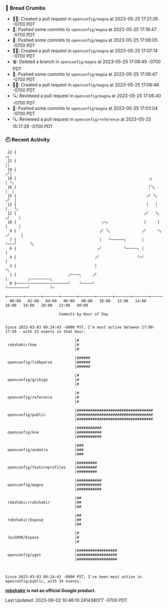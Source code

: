 ### 🍞 Bread Crumbs

 * ✍🏼: Created a pull request in `openconfig/magna` at 2023-05-25 17:21:26 -0700 PDT
 * 🚢: Pushed some commits to `openconfig/magna` at 2023-05-25 17:18:47 -0700 PDT
 * 🚢: Pushed some commits to `openconfig/magna` at 2023-05-25 17:08:05 -0700 PDT
 * ✍🏼: Created a pull request in `openconfig/magna` at 2023-05-25 17:07:14 -0700 PDT
 * 🗑: Deleted a branch in `openconfig/magna` at 2023-05-25 17:06:49 -0700 PDT
 * 🚢: Pushed some commits to `openconfig/magna` at 2023-05-25 17:06:47 -0700 PDT
 * ✍🏼: Created a pull request in `openconfig/magna` at 2023-05-25 17:06:46 -0700 PDT
 * 🔍: Reviewed a pull request in  `openconfig/magna` at 2023-05-25 17:06:40 -0700 PDT
 * 🚢: Pushed some commits to `openconfig/magna` at 2023-05-25 17:03:04 -0700 PDT
 * 🔍: Reviewed a pull request in  `openconfig/reference` at 2023-05-25 15:17:28 -0700 PDT

### 🕘 Recent Activity
```
 22 ┼                                                                        ╭╮
 21 ┤                                                                        ││
 19 ┤                                                                       ╭╯│
 18 ┤                                                           ╭╮          │ ╰╮
 16 ┤                                                           │╰╮         │  │
 15 ┤                                                          ╭╯ ╰╮       ╭╯  │
 13 ┤                                                          │   │       │   ╰╮
 12 ┤                                                         ╭╯   ╰╮     ╭╯    │
 10 ┤                                      ╭─╮                │     │     │     │
  9 ┤                                     ╭╯ ╰╮              ╭╯     ╰╮   ╭╯     │
  7 ┤                                     │   ╰──────╮       │       ╰───╯      ╰╮
  6 ┤                                    ╭╯          ╰─────╮ │                   │
  4 ┤                                   ╭╯                 ╰─╯                   │
  3 ┤                                   │                                        ╰╮
  1 ┤                       ╭────╮     ╭╯                                         │         ╭─────────╮
  0 ┼───────────────────────╯    ╰─────╯                                          ╰─────────╯         ╰─
    +───────+───────+───────+───────+───────+───────+───────+───────+───────+───────+───────+───────+────
  00:00   02:00   04:00   06:00   08:00   10:00   12:00   14:00   16:00   18:00   20:00   22:00   00:00   

						Commits by Hour of Day


Since 2023-03-03 09:24:43 -0800 PST, I'm most active between 17:00-17:59 - with 23 events in that hour.

```



```
                               |#
 robshakir/kne                 |#
                               |#

                               |######
 openconfig/lsdbparse          |######
                               |######

                               |#
 openconfig/gribigo            |#
                               |#

                               |#
 openconfig/reference          |#
                               |#

                               |##################################
 openconfig/public             |##################################
                               |##################################

                               |###########
 openconfig/kne                |###########
                               |###########

                               |###
 openconfig/ondatra            |###
                               |###

                               |#########
 openconfig/featureprofiles    |#########
                               |#########

                               |###########
 openconfig/magna              |###########
                               |###########

                               |##
 robshakir/robshakir           |##
                               |##

                               |##
 robshakir/Expose              |##
                               |##

                               |#
 Jack000/Expose                |#
                               |#

                               |##################
 openconfig/ygot               |##################
                               |##################



Since 2023-03-03 09:24:43 -0800 PST, I've been most active in openconfig/public, with 34 events.

```
**[robshakir](mailto:robjs@google.com) is not an official Google product.**  


Last Updated: 2023-06-02 10:46:10.241438077 -0700 PDT
